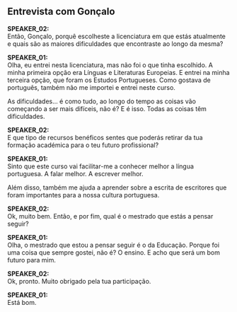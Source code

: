 ## Entrevista com Gonçalo

**SPEAKER_02:**  
Então, Gonçalo, porquê escolheste a licenciatura em que estás atualmente e quais são as maiores dificuldades que encontraste ao longo da mesma?  

**SPEAKER_01:**  
Olha, eu entrei nesta licenciatura, mas não foi o que tinha escolhido. A minha primeira opção era Línguas e Literaturas Europeias. E entrei na minha terceira opção, que foram os Estudos Portugueses. Como gostava de português, também não me importei e entrei neste curso.  

As dificuldades… é como tudo, ao longo do tempo as coisas vão começando a ser mais difíceis, não é? E é isso. Todas as coisas têm dificuldades.  

**SPEAKER_02:**  
E que tipo de recursos benéficos sentes que poderás retirar da tua formação académica para o teu futuro profissional?  

**SPEAKER_01:**  
Sinto que este curso vai facilitar-me a conhecer melhor a língua portuguesa. A falar melhor. A escrever melhor.  

Além disso, também me ajuda a aprender sobre a escrita de escritores que foram importantes para a nossa cultura portuguesa.  

**SPEAKER_02:**  
Ok, muito bem. Então, e por fim, qual é o mestrado que estás a pensar seguir?  

**SPEAKER_01:**  
Olha, o mestrado que estou a pensar seguir é o da Educação. Porque foi uma coisa que sempre gostei, não é? O ensino. E acho que será um bom futuro para mim.  

**SPEAKER_02:**  
Ok, pronto. Muito obrigado pela tua participação.  

**SPEAKER_01:**  
Está bom.
